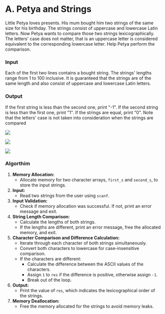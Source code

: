# A. Petya and Strings

Little Petya loves presents. His mum bought him two strings of the same size for his birthday. The strings consist of uppercase and lowercase Latin letters. Now Petya wants to compare those two strings lexicographically. The letters' case does not matter, that is an uppercase letter is considered equivalent to the corresponding lowercase letter. Help Petya perform the comparison.

### Input

Each of the first two lines contains a bought string. The strings' lengths range from 1 to 100 inclusive. It is guaranteed that the strings are of the same length and also consist of uppercase and lowercase Latin letters.

### Output

If the first string is less than the second one, print "-1". If the second string is less than the first one, print "1". If the strings are equal, print "0". Note that the letters' case is not taken into consideration when the strings are compared

![](https://media.geeksforgeeks.org/wp-content/uploads/20230220124033/strcmp_case_i.png)

![](https://media.geeksforgeeks.org/wp-content/uploads/20230220124008/strcmp_case_ii.png)

![](https://media.geeksforgeeks.org/wp-content/uploads/20230220124051/srtcmp_case_iii.png)

### Algorthim

1. **Memory Allocation:**
    - Allocate memory for two character arrays, `first_s` and `second_s`, to store the input strings.
2. **Input:**
    - Read two strings from the user using `scanf`.
3. **Input Validation:**
    - Check if memory allocation was successful. If not, print an error message and exit.
4. **String Length Comparison:**
    - Calculate the lengths of both strings.
    - If the lengths are different, print an error message, free the allocated memory, and exit.
5. **Character Comparison and Difference Calculation:**
    - Iterate through each character of both strings simultaneously.
    - Convert both characters to lowercase for case-insensitive comparison.
    - If the characters are different:
        - Calculate the difference between the ASCII values of the characters.
        - Assign `1` to `res` if the difference is positive, otherwise assign `-1`.
        - Break out of the loop.
6. **Output:**
    - Print the value of `res`, which indicates the lexicographical order of the strings.
7. **Memory Deallocation:**
    - Free the memory allocated for the strings to avoid memory leaks.


